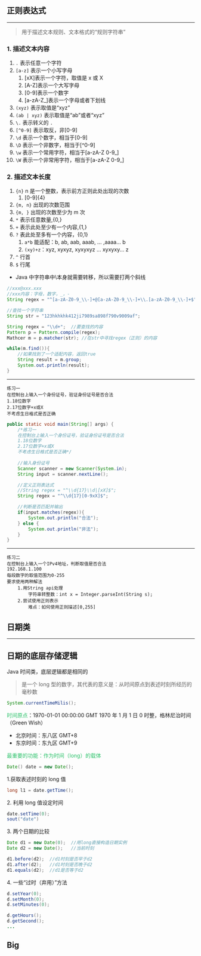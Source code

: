 ## 正则表达式
---
>用于描述文本规则、文本格式的“规则字符串”
### 1. 描述文本内容
1. `.` 表示任意一个字符
2. `[a-z]` 表示一个小写字母
	1. [xX]表示一个字符，取值是 x 或 X
	2. [A-Z]表示一个大写字母
	3. [0-9]表示一个数字
	4. [a-zA-Z_]表示一个字母或者下划线
3. `(xyz)` 表示取值是“xyz”
4. `(ab | xyz)` 表示取值是“ab”或者“xyz”
5. `\.` 表示转义的 `.`
6. `[^0-9]` 表示取反，非[0-9]
7. `\d` 表示一个数字，相当于[0-9]
8. `\D` 表示一个非数字，相当于[\^0-9]
9. `\w` 表示一个常用字符，相当于[a-zA-Z 0-9_]
10. `\W` 表示一个非常用字符，相当于[a-zA-Z 0-9_]

### 2. 描述文本长度
1. `{n}` n 是一个整数，表示前方正则此处出现的次数
	1. [0-9]{4}
2. `{m, n}` 出现的次数范围
3. `{m, }` 出现的次数至少为 m 次
4. `*` 表示任意数量,{0,}
5. `+` 表示此处至少有一个内容,{1,}
6. `?` 表此处至多有一个内容，{0,1}
	1. `a*b` 能适配：b, ab, aab, aaab, ... ,aaaa... b
	2. `(xy)+z`：xyz, xyxyz, xyxyxyz ... xyxyxy... z
7. `^` 行首
8. `$` 行尾

- Java 中字符串中\\本身就需要转移，所以需要打两个斜线

```Java
//xxx@xxx.xxx
//xxx内容：字母，数字，_，-
String regex = "^[a-zA-Z0-9_\\-]+@[a-zA-Z0-9_\\-]+\\.[a-zA-Z0-9_\\-]+$"
```

```Java
//查找一个字符串
String str = "123hkhkhk412ji7989sa898f790v9009af";

String regex = "\\d+";	//要查找的内容
Pattern p = Pattern.compile(regex);
Mathcer m = p.matcher(str);	//在str中寻找regex（正则）的内容

while(m.find()){
	//如果找到了一个适配内容，返回true
	String result = m.group;
	System.out.println(result);
}
```

---

	练习一
	在控制台上输入一个身份证号，验证身份证号是否合法
	1.18位数字
	2.17位数字+x或X
	不考虑生日格式是否正确

```Java
public static void main(String[] args) {  
    /*练习一  
    在控制台上输入一个身份证号，验证身份证号是否合法  
    1.18位数字  
    2.17位数字+x或X  
    不考虑生日格式是否正确*/  
  
	//输入身份证号  
	Scanner scanner = new Scanner(System.in);  
	String input = scanner.nextLine();  

	//定义正则表达式  
	//String regex = "^\\d{17}\\d|[xX]$";  
	String regex = "^\\d{17}[0-9xX]$";  

	//判断是否匹配并输出  
	if(input.matches(regex)){  
		System.out.println("合法");  
	} else {  
		System.out.println("非法");  
	}  
}
```
---

	练习二
	在控制台上输入一个IPv4地址，判断取值是否合法
	192.168.1.100
	每段数字的取值范围为0-255
	要求使用两种解法
		1.用String api处理
			字符串转整数：int x = Integer.parseInt(String s);
		2.尝试使用正则表示
			难点：如何使用正则描述[0,255]

## 日期类
---
## 日期的底层存储逻辑

Java 时间类，底层逻辑都是相同的

>是一个 long 型的数字，其代表的意义是：从时间原点到表述时刻所经历的毫秒数

```Java
System.currentTimeMilis();
```

<font color="#2DC26B">时间原点</font>：1970-01-01 00:00:00 GMT
1970 年 1 月 1 日 0 时整，格林尼治时间（Green Wish）
- 北京时间：东八区 GMT+8
- 东京时间：东九区 GMT+9

<font color="#2DC26B">最重要的功能：作为时间（long）的载体</font>
```Java
Date() date = new Date();
```

1\.获取表述时刻的 long 值
```Java
long l1 = date.getTime();
```

2\. 利用 long 值设定时间
```Java
date.setTime(0);
sout("date")
```

3\. 两个日期的比较
```Java
Date d1 = new Date(0);	//用long直接构造日期实例
Date d2 = new Date();	//当前时刻

d1.before(d2);	//d1时刻是否早于d2
d1.after(d2);	//d1时刻是否晚于d2
d1.equals(d2);	//d1是否等于d2
```

4\. 一些“过时（弃用）”方法
```Java
d.setYear(0);
d.setMonth(0);
d.setMinutes(0);

d.getHours();
d.getSecond();
...
```
## Big